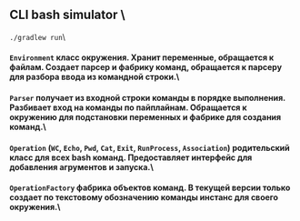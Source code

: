 ## CLI bash simulator \

`./gradlew run`\

#### `Environment` класс окружения. Хранит переменные, обращается к файлам. Создает парсер и фабрику команд, обращается к парсеру для разбора ввода из командной строки.\
#### `Parser` получает из входной строки команды в порядке выполнения. Разбивает вход на команды по пайплайнам. Обращается к окружению для подстановки переменных и фабрике для создания команд.\
#### `Operation` (`WC`, `Echo`, `Pwd`, `Cat`, `Exit`, `RunProcess`, `Association`) родительский класс для всех bash команд. Предоставляет интерфейс для добавления агрументов и запуска.\
#### `OperationFactory` фабрика объектов команд. В текущей версии только создает по текстовому обозначению команды инстанс для своего окружения.\ 
